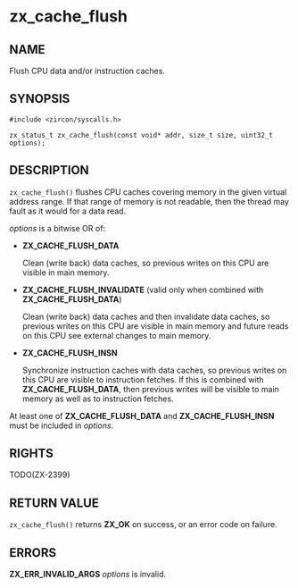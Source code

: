 # zx_cache_flush

## NAME

<!-- Updated by update-docs-from-abigen, do not edit. -->

Flush CPU data and/or instruction caches.

## SYNOPSIS

<!-- Updated by update-docs-from-abigen, do not edit. -->

```
#include <zircon/syscalls.h>

zx_status_t zx_cache_flush(const void* addr, size_t size, uint32_t options);
```

## DESCRIPTION

`zx_cache_flush()` flushes CPU caches covering memory in the given
virtual address range.  If that range of memory is not readable, then
the thread may fault as it would for a data read.

*options* is a bitwise OR of:

 * **ZX_CACHE_FLUSH_DATA**

   Clean (write back) data caches, so previous writes on this CPU are
   visible in main memory.

 * **ZX_CACHE_FLUSH_INVALIDATE**
   (valid only when combined with **ZX_CACHE_FLUSH_DATA**)

   Clean (write back) data caches and then invalidate data caches, so
   previous writes on this CPU are visible in main memory and future
   reads on this CPU see external changes to main memory.

 * **ZX_CACHE_FLUSH_INSN**

   Synchronize instruction caches with data caches, so previous writes
   on this CPU are visible to instruction fetches.  If this is combined
   with **ZX_CACHE_FLUSH_DATA**, then previous writes will be visible to
   main memory as well as to instruction fetches.

At least one of **ZX_CACHE_FLUSH_DATA** and **ZX_CACHE_FLUSH_INSN**
must be included in *options*.

## RIGHTS

<!-- Updated by update-docs-from-abigen, do not edit. -->

TODO(ZX-2399)

## RETURN VALUE

`zx_cache_flush()` returns **ZX_OK** on success, or an error code on failure.

## ERRORS

**ZX_ERR_INVALID_ARGS** *options* is invalid.
